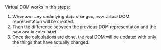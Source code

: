 Virtual DOM works in this steps:

1. Whenever any underlying data changes, new virtual DOM representation will be created.
2. Then the difference between the previous DOM representation and the new one is calculated.
3. Once the calculations are done, the real DOM will be updated with only the things that have actually changed.

